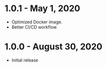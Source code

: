 # 1.0.1 - May 1, 2020

* Optimized Docker image.
* Better CI/CD workflow.

# 1.0.0 - August 30, 2020

* Initial release
